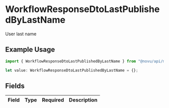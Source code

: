 # WorkflowResponseDtoLastPublishedByLastName

User last name

## Example Usage

```typescript
import { WorkflowResponseDtoLastPublishedByLastName } from "@novu/api/models/components";

let value: WorkflowResponseDtoLastPublishedByLastName = {};
```

## Fields

| Field       | Type        | Required    | Description |
| ----------- | ----------- | ----------- | ----------- |